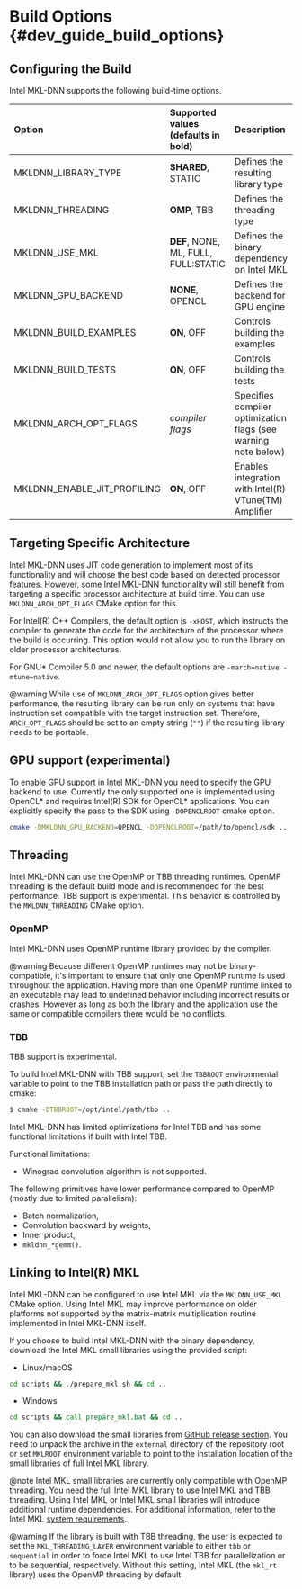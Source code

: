 Build Options {#dev_guide_build_options}
====================================

## Configuring the Build

Intel MKL-DNN supports the following build-time options.

| Option                      | Supported values (defaults in bold)  | Description
| :---                        | :---                                 | :---
| MKLDNN_LIBRARY_TYPE         | **SHARED**, STATIC                   | Defines the resulting library type
| MKLDNN_THREADING            | **OMP**, TBB                         | Defines the threading type
| MKLDNN_USE_MKL              | **DEF**, NONE, ML, FULL, FULL:STATIC | Defines the binary dependency on Intel MKL
| MKLDNN_GPU_BACKEND          | **NONE**, OPENCL                     | Defines the backend for GPU engine
| MKLDNN_BUILD_EXAMPLES       | **ON**, OFF                          | Controls building the examples
| MKLDNN_BUILD_TESTS          | **ON**, OFF                          | Controls building the tests
| MKLDNN_ARCH_OPT_FLAGS       | *compiler flags*                     | Specifies compiler optimization flags (see warning note below)
| MKLDNN_ENABLE_JIT_PROFILING | **ON**, OFF                          | Enables integration with Intel(R) VTune(TM) Amplifier

## Targeting Specific Architecture

Intel MKL-DNN uses JIT code generation to implement most of its functionality
and will choose the best code based on detected processor features. However,
some Intel MKL-DNN functionality will still benefit from targeting a specific
processor architecture at build time. You can use `MKLDNN_ARCH_OPT_FLAGS` CMake
option for this.

For Intel(R) C++ Compilers, the default option is `-xHOST`, which instructs
the compiler to generate the code for the architecture of the processor where
the build is occurring.  This option would not allow you to run the library on
older processor architectures.

For GNU\* Compiler 5.0 and newer, the default options are `-march=native
-mtune=native`.

@warning
While use of `MKLDNN_ARCH_OPT_FLAGS` option gives better performance, the
resulting library can be run only on systems that have instruction set
compatible with the target instruction set. Therefore, `ARCH_OPT_FLAGS`
should be set to an empty string (`""`) if the resulting library needs to be
portable.

## GPU support (experimental)

To enable GPU support in Intel MKL-DNN you need to specify the GPU backend
to use. Currently the only supported one is implemented using OpenCL\* and
requires Intel(R) SDK for OpenCL\* applications. You can explicitly specify
the pass to the SDK using `-DOPENCLROOT` cmake option.

~~~sh
cmake -DMKLDNN_GPU_BACKEND=OPENCL -DOPENCLROOT=/path/to/opencl/sdk ..
~~~

## Threading

Intel MKL-DNN can use the OpenMP or TBB threading runtimes. OpenMP threading
is the default build mode and is recommended for the best performance. TBB
support is experimental. This behavior is controlled by the `MKLDNN_THREADING`
CMake option.

### OpenMP

Intel MKL-DNN uses OpenMP runtime library provided by the compiler.

@warning
Because different OpenMP runtimes may not be binary-compatible, it's important
to ensure that only one OpenMP runtime is used throughout the application.
Having more than one OpenMP runtime linked to an executable may lead to
undefined behavior including incorrect results or crashes. However as long as
both the library and the application use the same or compatible compilers there
would be no conflicts.

### TBB

TBB support is experimental.

To build Intel MKL-DNN with TBB support, set the `TBBROOT` environmental
variable to point to the TBB installation path or pass the path directly to
cmake:

~~~sh
$ cmake -DTBBROOT=/opt/intel/path/tbb ..
~~~

Intel MKL-DNN has limited optimizations for Intel TBB and has some functional
limitations if built with Intel TBB.

Functional limitations:
* Winograd convolution algorithm is not supported.

The following primitives have lower performance compared to OpenMP (mostly due
to limited parallelism):
* Batch normalization,
* Convolution backward by weights,
* Inner product,
* `mkldnn_*gemm()`.

## Linking to Intel(R) MKL

Intel MKL-DNN can be configured to use Intel MKL via the `MKLDNN_USE_MKL`
CMake option. Using Intel MKL may improve performance on older platforms not
supported by the matrix-matrix multiplication routine implemented in Intel
MKL-DNN itself.

If you choose to build Intel MKL-DNN with the binary dependency, download the
Intel MKL small libraries using the provided script:

* Linux/macOS
~~~sh
cd scripts && ./prepare_mkl.sh && cd ..
~~~

* Windows
~~~bat
cd scripts && call prepare_mkl.bat && cd ..
~~~

You can also download the small libraries from
[GitHub release section](https://github.com/intel/mkl-dnn/releases). You need
to unpack the archive in the `external` directory of the repository root or
set `MKLROOT` environment variable to point to the installation location of
the small libraries of full Intel MKL library.

@note
Intel MKL small libraries are currently only compatible with OpenMP threading.
You need the full Intel MKL library to use Intel MKL and TBB threading.  Using
Intel MKL or Intel MKL small libraries will introduce additional runtime
dependencies. For additional information, refer to the Intel MKL
[system requirements](https://software.intel.com/en-us/articles/intel-math-kernel-library-intel-mkl-2019-system-requirements).

@warning
If the library is built with TBB threading, the user is expected to set the
`MKL_THREADING_LAYER` environment variable to either `tbb` or `sequential` in
order to force Intel MKL to use Intel TBB for parallelization or to be
sequential, respectively.  Without this setting, Intel MKL (the `mkl_rt`
library) uses the OpenMP threading by default.
